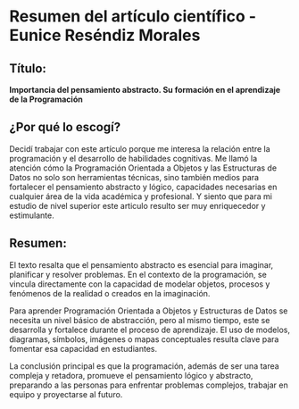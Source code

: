 # Resumen del artículo científico - Eunice Reséndiz Morales

## Título:
**Importancia del pensamiento abstracto. Su formación en el aprendizaje de la Programación**

## ¿Por qué lo escogí?
Decidí trabajar con este artículo porque me interesa la relación entre la programación y el desarrollo de habilidades cognitivas. Me llamó la atención cómo la Programación Orientada a Objetos y las Estructuras de Datos no solo son herramientas técnicas, sino también medios para fortalecer el pensamiento abstracto y lógico, capacidades necesarias en cualquier área de la vida académica y profesional. Y siento que para mi estudio de nivel superior este articulo resulto ser muy enriquecedor y estimulante.

## Resumen:
El texto resalta que el pensamiento abstracto es esencial para imaginar, planificar y resolver problemas. En el contexto de la programación, se vincula directamente con la capacidad de modelar objetos, procesos y fenómenos de la realidad o creados en la imaginación.  

Para aprender Programación Orientada a Objetos y Estructuras de Datos se necesita un nivel básico de abstracción, pero al mismo tiempo, este se desarrolla y fortalece durante el proceso de aprendizaje. El uso de modelos, diagramas, símbolos, imágenes o mapas conceptuales resulta clave para fomentar esa capacidad en estudiantes.  

La conclusión principal es que la programación, además de ser una tarea compleja y retadora, promueve el pensamiento lógico y abstracto, preparando a las personas para enfrentar problemas complejos, trabajar en equipo y proyectarse al futuro.
